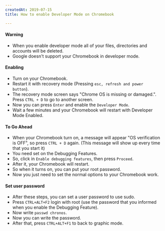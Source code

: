 ```yaml
---
createdAt: 2019-07-15
title: How to enable Developer Mode on Chromebook

---
```


#### Warning

* When you enable developer mode all of your files, directories and accounts will be deleted.
* Google doesn't support your Chromebook in developer mode.

#### Enabling

* Turn on your Chromebook.
* Restart it with recovery mode (Pressing `esc, refresh and power button`).
* The recovery mode screen says "Chrome OS is missing or damaged.". Press `CTRL + D` to go to another screen.
* Now you can press `Enter` and enable the `Developer Mode`.
* Wait a few minutes and your Chromebook will restart with Developer Mode Enabled.

#### To Go Ahead
* When your Chromebook turn on, a message will appear "OS verification is OFF", so press `CTRL + D` again. (This message will show up every time that you start it)
* You need set on the Debugging Features.
* So, click in `Enable debugging features`, then press `Proceed`.
* After it, your Chromebook will restart.
* So when it turns on, you can put your root password.
* Now you just need to set the normal options to your Chromebook work.

#### Set user password
* After these steps, you can set a user password to use sudo.
* Press `CTRL+ALT+F2` login with root (use the password that you informed when you enable the Debugging Feature).
* Now write `passwd chronos`.
* Now you can write the password.
* After that, press `CTRL+ALT+F1` to back to graphic mode.

